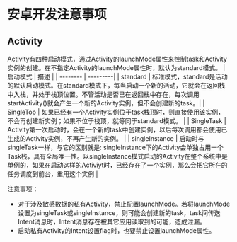 # 安卓开发注意事项

## Activity

Activity有四种启动模式，通过Activity的launchMode属性来控制task和Activity实例的创建。在不指定Activity的launchMode属性时，默认为standard模式。
| 启动模式  | 描述     |
| -------- | ---------|
| standard | 标准模式，standard是活动的默认启动模式。在standard模式下，每当启动一个新的活动，它就会在返回栈中入栈，并处于栈顶位置。不管活动是否已在返回栈中存在，每次调用startActivity()就会产生一个新的Activity实例，但不会创建新的task。|
| SingleTop | 如果已经有一个Activity实例位于task栈顶时，则直接使用该实例，不会再创建新实例；如果不位于栈顶，就等同于standard模式。 |
| SingleTask | Activity第一次启动时，会在一个新的task中创建实例，以后每次调用都会使用已生成的Activity实例，不再产生新的实例。 |
| singleInstance | 启动时与singleTask一样，与它的区别就是: singleInstance下的Activity会单独占用一个Task栈，具有全局唯一性。以singleInstance模式启动的Activity在整个系统中是单例的，如果在启动这样的Activiyt时，已经存在了一个实例，那么会把它所在的任务调度到前台，重用这个实例 |

注意事项：
- 对于涉及敏感数据的私有Activity，禁止配置launchMode。若将launchMode设置为singleTask或singleInstance，则可能会创建新的task，task间传送Intent消息时，Intent消息存在被其它应用读取到的可能，造成泄漏。
- 启动私有Activity的Intent设置flag时，也要禁止设置launchMode属性。

